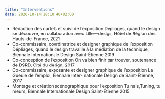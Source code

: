 ```yaml
---
title: "Interventions"
date: 2020-10-14T18:10:40+02:00
---
```


- Rédaction des cartels et suivi de l’exposition Dépliages,
quand le design se découvre, en collaboration avec
Lille—design, Hôtel de Région des Hauts-de-France, 2021
- Co-commissaire, coordinatrice et designer graphique
de l’exposition Dépliages, quand le design travaille
à la médiation de la technique, Biennale Internationale
Design Saint-Étienne 2019
- Co-conception de l’exposition On va bien finir par trouver,
soutenance de DSRD, Cité du design, 2017
- Co-commissaire, exposante et designer graphique
de l’exposition La Gueule de l’emploi, Biennale Inter-
nationale Design de Saint-Étienne, 2017
- Montage et création scénographique pour l’exposition
Tu nais,Tuning, tu meurs, Biennale Internationale Design
Saint-Étienne 2015